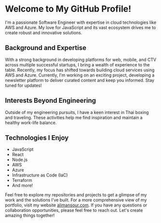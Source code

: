 # Welcome to My GitHub Profile!

I'm a passionate Software Engineer with expertise in cloud technologies like AWS and Azure. My love for JavaScript and its vast ecosystem drives me to create robust and innovative solutions.

## Background and Expertise

With a strong background in developing platforms for web, mobile, and CTV across multiple successful startups, I bring a wealth of experience to the table. Recently, my focus has shifted towards building cloud services using AWS and Azure. Currently, I'm working on an exciting project, developing a newsletter platform to deliver curated content and keep you informed. Stay tuned for updates!

## Interests Beyond Engineering

Outside of my engineering pursuits, I have a keen interest in Thai boxing and traveling. These activities help me find inspiration and maintain a healthy work-life balance.

## Technologies I Enjoy

- JavaScript
- React
- Node.js
- AWS
- Azure
- Infrastructure as Code (IaC)
- Terraform
- And more!

Feel free to explore my repositories and projects to get a glimpse of my work and the solutions I've built. For a more comprehensive view of my portfolio, visit my website [alimansour.com](https://www.alimansour.com). If you have any questions or collaboration opportunities, please feel free to reach out. Let's create amazing things together!


<!--
**alzz0/alzz0** is a ✨ _special_ ✨ repository because its `README.md` (this file) appears on your GitHub profile.

Here are some ideas to get you started:

- 🔭 I’m currently working on ...
- 🌱 I’m currently learning ...
- 👯 I’m looking to collaborate on ...
- 🤔 I’m looking for help with ...
- 💬 Ask me about ...
- 📫 How to reach me: ...
- 😄 Pronouns: ...
- ⚡ Fun fact: ...
-->
